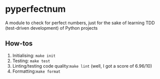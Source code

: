 # pyperfectnum
A module to check for perfect numbers, just for the sake of learning TDD (test-driven development) of Python projects

## How-tos
1. Initialising: `make init`
2. Testing: `make test`
3. Linting/testing code quality:`make lint` (well, I got a score of 6.96/10)
4. Formatting:`make format`

